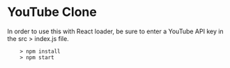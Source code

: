 # YouTube Clone

In order to use this with React loader, be sure to enter a YouTube API key in the src > index.js file.

```
	> npm install
	> npm start
```
